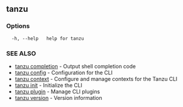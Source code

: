 ## tanzu



### Options

```
  -h, --help   help for tanzu
```

### SEE ALSO

* [tanzu completion](tanzu_completion.md)	 - Output shell completion code
* [tanzu config](tanzu_config.md)	 - Configuration for the CLI
* [tanzu context](tanzu_context.md)	 - Configure and manage contexts for the Tanzu CLI
* [tanzu init](tanzu_init.md)	 - Initialize the CLI
* [tanzu plugin](tanzu_plugin.md)	 - Manage CLI plugins
* [tanzu version](tanzu_version.md)	 - Version information

